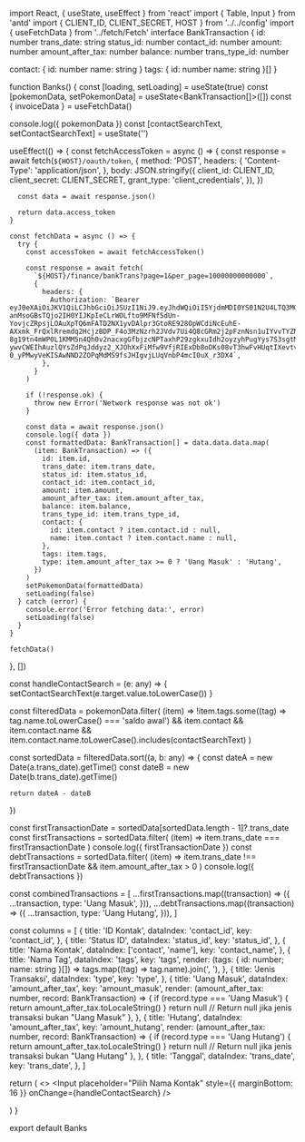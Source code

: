 import React, { useState, useEffect } from 'react'
import { Table, Input } from 'antd'
import { CLIENT_ID, CLIENT_SECRET, HOST } from '../../config'
import { useFetchData } from '../fetch/Fetch'
interface BankTransaction {
id: number
trans_date: string
status_id: number
contact_id: number
amount: number
amount_after_tax: number
balance: number
trans_type_id: number

contact: {
id: number
name: string
}
tags: {
id: number
name: string
}[]
}

function Banks() {
const [loading, setLoading] = useState(true)
const [pokemonData, setPokemonData] = useState<BankTransaction[]>([])
const { invoiceData } = useFetchData()

console.log({ pokemonData })
const [contactSearchText, setContactSearchText] = useState('')

useEffect(() => {
const fetchAccessToken = async () => {
const response = await fetch(`${HOST}/oauth/token`, {
method: 'POST',
headers: {
'Content-Type': 'application/json',
},
body: JSON.stringify({
client_id: CLIENT_ID,
client_secret: CLIENT_SECRET,
grant_type: 'client_credentials',
}),
})

      const data = await response.json()

      return data.access_token
    }

    const fetchData = async () => {
      try {
        const accessToken = await fetchAccessToken()

        const response = await fetch(
          `${HOST}/finance/bankTrans?page=1&per_page=10000000000000`,
          {
            headers: {
              Authorization: `Bearer eyJ0eXAiOiJKV1QiLCJhbGciOiJSUzI1NiJ9.eyJhdWQiOiI5YjdmMDI0YS01N2U4LTQ3MGItYWI3Yi1iMmMwZGE3OWU5ZDgiLCJqdGkiOiIwZDVjZWRlMGRmOTA1MmYwYjE4M2U1MjBjMDkwN2QwZjc5Nzc1NDJhYzdkYjY4NDZkNjY3NWJhMTFjNTFmNzRjZjViOGRkYjQwOTJjZmRlZSIsImlhdCI6MTcxMDc4MjUwNS41Mjg0NjgsIm5iZiI6MTcxMDc4MjUwNS41Mjg0NzEsImV4cCI6MTc0MjMxODUwNS41MTY5NjksInN1YiI6IjE5NDYyNyIsInNjb3BlcyI6W119.TI2y8gFarEQ7_Y3JIOdEIZCs_uEeMjHZFhJ8NWecDz-anMsoGBsTQjo2IH0YIJKpIeCLrWOLfto9MFNf5dUn-YovjcZRpsjLOAuXpTQ6mFATD2NX1yvDAlpr3GtoRE928OpWCdiNcEuhE-AXxmk_FrQxlRremdq2HcjzBDP_F4o3MzNzrh2JVdv7Ui4Q8cGRm2j2pFznNsn1uIYvvTYZN7QjMJxDwv8S6GpAYg01PiwKixVtXcRczax4sG9gVewVrtRo3MpZONNTfM2h1i7qi8rwjW1jSgNuY5afuTUAAMi9TpNenXX4GlXpgqUNjC8L79n6AhMoXEtWW9AJQQ7sHa9gMYs83W1gnVWHJKCj48Wak8K95L6fxxiw9_lcFZiQCHIlRzt_NyC5yR9o25mnf1SdDIEvhwWSgw3OvBzjHDC9dstMmlN-8g19tn4mWP0L1KMM5n4Qh0v2nacxgGfbjzcNPTaxhP29zgkxuIdh2oyzyhPugYys7S3sgtM2zahHdsBA9X452CvD6W14vY-ywvCWEIhAuzlQYsZdPqJddyz2_XJOhXxFiMfw9VfjRIExDb8oDKs08vT3hwFvHUqtIXevtv9Ch3buKdW8WDphHC8V6D3LdUR-0_yPMwyVeKISAwNND2ZOPqMdMS9fsJHIgvjLUqVnbP4mcI0uX_r3DX4`,
            },
          }
        )

        if (!response.ok) {
          throw new Error('Network response was not ok')
        }

        const data = await response.json()
        console.log({ data })
        const formattedData: BankTransaction[] = data.data.data.map(
          (item: BankTransaction) => ({
            id: item.id,
            trans_date: item.trans_date,
            status_id: item.status_id,
            contact_id: item.contact_id,
            amount: item.amount,
            amount_after_tax: item.amount_after_tax,
            balance: item.balance,
            trans_type_id: item.trans_type_id,
            contact: {
              id: item.contact ? item.contact.id : null,
              name: item.contact ? item.contact.name : null,
            },
            tags: item.tags,
            type: item.amount_after_tax >= 0 ? 'Uang Masuk' : 'Hutang',
          })
        )
        setPokemonData(formattedData)
        setLoading(false)
      } catch (error) {
        console.error('Error fetching data:', error)
        setLoading(false)
      }
    }

    fetchData()

}, [])

const handleContactSearch = (e: any) => {
setContactSearchText(e.target.value.toLowerCase())
}

const filteredData = pokemonData.filter(
(item) =>
!item.tags.some((tag) => tag.name.toLowerCase() === 'saldo awal') &&
item.contact &&
item.contact.name &&
item.contact.name.toLowerCase().includes(contactSearchText)
)

const sortedData = filteredData.sort((a, b: any) => {
const dateA = new Date(a.trans_date).getTime()
const dateB = new Date(b.trans_date).getTime()

    return dateA - dateB

})

const firstTransactionDate = sortedData[sortedData.length - 1]?.trans_date
const firstTransactions = sortedData.filter(
(item) => item.trans_date === firstTransactionDate
)
console.log({ firstTransactionDate })
const debtTransactions = sortedData.filter(
(item) =>
item.trans_date !== firstTransactionDate && item.amount_after_tax > 0
)
console.log({ debtTransactions })

const combinedTransactions = [
...firstTransactions.map((transaction) => ({
...transaction,
type: 'Uang Masuk',
})),
...debtTransactions.map((transaction) => ({
...transaction,
type: 'Uang Hutang',
})),
]

const columns = [
{
title: 'ID Kontak',
dataIndex: 'contact_id',
key: 'contact_id',
},
{
title: 'Status ID',
dataIndex: 'status_id',
key: 'status_id',
},
{
title: 'Nama Kontak',
dataIndex: ['contact', 'name'],
key: 'contact_name',
},
{
title: 'Nama Tag',
dataIndex: 'tags',
key: 'tags',
render: (tags: { id: number; name: string }[]) =>
tags.map((tag) => tag.name).join(', '),
},
{
title: 'Jenis Transaksi',
dataIndex: 'type',
key: 'type',
},
{
title: 'Uang Masuk',
dataIndex: 'amount_after_tax',
key: 'amount_masuk',
render: (amount_after_tax: number, record: BankTransaction) => {
if (record.type === 'Uang Masuk') {
return amount_after_tax.toLocaleString()
}
return null // Return null jika jenis transaksi bukan "Uang Masuk"
},
},
{
title: 'Hutang',
dataIndex: 'amount_after_tax',
key: 'amount_hutang',
render: (amount_after_tax: number, record: BankTransaction) => {
if (record.type === 'Uang Hutang') {
return amount_after_tax.toLocaleString()
}
return null // Return null jika jenis transaksi bukan "Uang Hutang"
},
},
{
title: 'Tanggal',
dataIndex: 'trans_date',
key: 'trans_date',
},
]

return (
<>
<Input
placeholder="Pilih Nama Kontak"
style={{ marginBottom: 16 }}
onChange={handleContactSearch}
/>
<Table
        columns={columns}
        dataSource={combinedTransactions}
        loading={loading}
      />
</>
)
}

export default Banks
